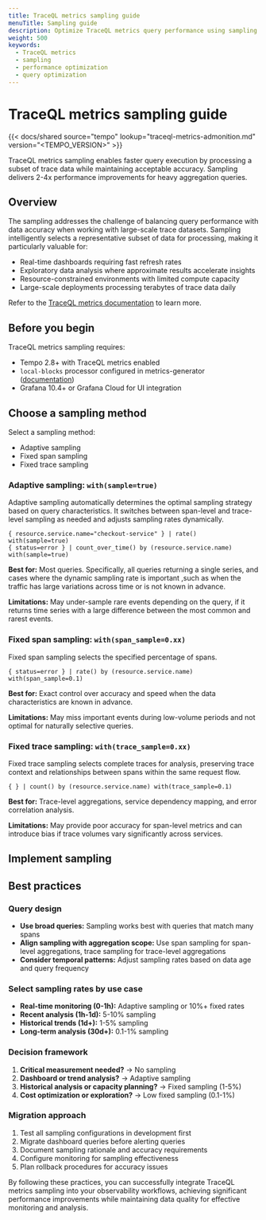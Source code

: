 ```yaml
---
title: TraceQL metrics sampling guide
menuTitle: Sampling guide
description: Optimize TraceQL metrics query performance using sampling hints
weight: 500
keywords:
  - TraceQL metrics
  - sampling
  - performance optimization
  - query optimization
---
```


# TraceQL metrics sampling guide

{{< docs/shared source="tempo" lookup="traceql-metrics-admonition.md" version="<TEMPO_VERSION>" >}}

TraceQL metrics sampling enables faster query execution by processing a subset of trace data while maintaining acceptable accuracy.
Sampling delivers 2-4x performance improvements for heavy aggregation queries.

## Overview

The sampling addresses the challenge of balancing query performance with data accuracy when working with large-scale trace datasets.
Sampling intelligently selects a representative subset of data for processing, making it particularly valuable for:

- Real-time dashboards requiring fast refresh rates
- Exploratory data analysis where approximate results accelerate insights
- Resource-constrained environments with limited compute capacity
- Large-scale deployments processing terabytes of trace data daily

Refer to the [TraceQL metrics documentation](https://grafana.com/docs/tempo/<TEMPO_VERSION>/metrics-from-traces/metrics-queries/) to learn more. 

## Before you begin

TraceQL metrics sampling requires:

- Tempo 2.8+ with TraceQL metrics enabled
- `local-blocks` processor configured in metrics-generator ([documentation](/docs/tempo/<TEMPO_VERSION>/metrics-from-traces/metrics-queries/configure-traceql-metrics/))
- Grafana 10.4+ or Grafana Cloud for UI integration

## Choose a sampling method

Select a sampling method: 

- Adaptive sampling
- Fixed span sampling
- Fixed trace sampling
### Adaptive sampling: `with(sample=true)`

Adaptive sampling automatically determines the optimal sampling strategy based on query characteristics. It switches between span-level and trace-level sampling as needed and adjusts sampling rates dynamically.

```traceql
{ resource.service.name="checkout-service" } | rate() with(sample=true)
{ status=error } | count_over_time() by (resource.service.name) with(sample=true)
```

**Best for:** Most queries.  Specifically, all queries returning a single series, and cases where the dynamic sampling rate is important ,such as when the traffic has large variations across time or is not known in advance.

**Limitations:** May under-sample rare events depending on the query, if it returns time series with a large difference between the most common and rarest events.

### Fixed span sampling: `with(span_sample=0.xx)`

Fixed span sampling selects the specified percentage of spans.

```traceql
{ status=error } | rate() by (resource.service.name) with(span_sample=0.1)
```

**Best for:** Exact control over accuracy and speed when the data characteristics are known in advance.

**Limitations:** May miss important events during low-volume periods and not optimal for naturally selective queries.

### Fixed trace sampling: `with(trace_sample=0.xx)`

Fixed trace sampling selects complete traces for analysis, preserving trace context and relationships between spans within the same request flow.

```traceql
{ } | count() by (resource.service.name) with(trace_sample=0.1)
```

**Best for:** Trace-level aggregations, service dependency mapping, and error correlation analysis.

**Limitations:** May provide poor accuracy for span-level metrics and can introduce bias if trace volumes vary significantly across services.

## Implement sampling

## Best practices

### Query design

- **Use broad queries:** Sampling works best with queries that match many spans
- **Align sampling with aggregation scope:** Use span sampling for span-level aggregations, trace sampling for trace-level aggregations
- **Consider temporal patterns:** Adjust sampling rates based on data age and query frequency

### Select sampling rates by use case

- **Real-time monitoring (0-1h):** Adaptive sampling or 10%+ fixed rates
- **Recent analysis (1h-1d):** 5-10% sampling
- **Historical trends (1d+):** 1-5% sampling
- **Long-term analysis (30d+):** 0.1-1% sampling

### Decision framework

1. **Critical measurement needed?** → No sampling
2. **Dashboard or trend analysis?** → Adaptive sampling
3. **Historical analysis or capacity planning?** → Fixed sampling (1-5%)
4. **Cost optimization or exploration?** → Low fixed sampling (0.1-1%)

### Migration approach

1. Test all sampling configurations in development first
2. Migrate dashboard queries before alerting queries
3. Document sampling rationale and accuracy requirements
4. Configure monitoring for sampling effectiveness
5. Plan rollback procedures for accuracy issues

By following these practices, you can successfully integrate TraceQL metrics sampling into your observability workflows, achieving significant performance improvements while maintaining data quality for effective monitoring and analysis.
